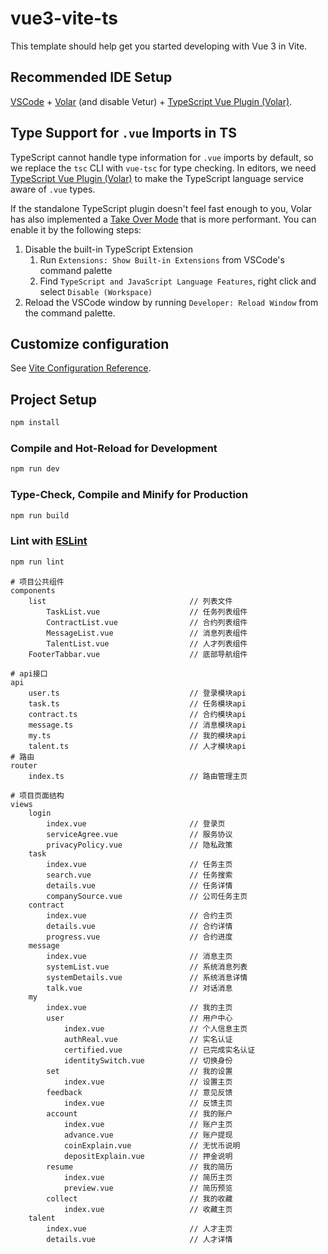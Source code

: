 # vue3-vite-ts

This template should help get you started developing with Vue 3 in Vite.

## Recommended IDE Setup

[VSCode](https://code.visualstudio.com/) + [Volar](https://marketplace.visualstudio.com/items?itemName=Vue.volar) (and disable Vetur) + [TypeScript Vue Plugin (Volar)](https://marketplace.visualstudio.com/items?itemName=Vue.vscode-typescript-vue-plugin).

## Type Support for `.vue` Imports in TS

TypeScript cannot handle type information for `.vue` imports by default, so we replace the `tsc` CLI with `vue-tsc` for type checking. In editors, we need [TypeScript Vue Plugin (Volar)](https://marketplace.visualstudio.com/items?itemName=Vue.vscode-typescript-vue-plugin) to make the TypeScript language service aware of `.vue` types.

If the standalone TypeScript plugin doesn't feel fast enough to you, Volar has also implemented a [Take Over Mode](https://github.com/johnsoncodehk/volar/discussions/471#discussioncomment-1361669) that is more performant. You can enable it by the following steps:

1. Disable the built-in TypeScript Extension
   1. Run `Extensions: Show Built-in Extensions` from VSCode's command palette
   2. Find `TypeScript and JavaScript Language Features`, right click and select `Disable (Workspace)`
2. Reload the VSCode window by running `Developer: Reload Window` from the command palette.

## Customize configuration

See [Vite Configuration Reference](https://vitejs.dev/config/).

## Project Setup

```sh
npm install
```

### Compile and Hot-Reload for Development

```sh
npm run dev
```

### Type-Check, Compile and Minify for Production

```sh
npm run build
```

### Lint with [ESLint](https://eslint.org/)

```sh
npm run lint
```

```
# 项目公共组件
components
    list                                // 列表文件
        TaskList.vue                    // 任务列表组件
        ContractList.vue                // 合约列表组件
        MessageList.vue                 // 消息列表组件
        TalentList.vue                  // 人才列表组件
    FooterTabbar.vue                    // 底部导航组件

# api接口
api
    user.ts                             // 登录模块api
    task.ts                             // 任务模块api
    contract.ts                         // 合约模块api
    message.ts                          // 消息模块api
    my.ts                               // 我的模块api
    talent.ts                           // 人才模块api
# 路由
router
    index.ts                            // 路由管理主页

# 项目页面结构
views
    login
        index.vue                       // 登录页
        serviceAgree.vue                // 服务协议
        privacyPolicy.vue               // 隐私政策
    task
        index.vue                       // 任务主页
        search.vue                      // 任务搜索
        details.vue                     // 任务详情
        companySource.vue               // 公司任务主页
    contract
        index.vue                       // 合约主页
        details.vue                     // 合约详情
        progress.vue                    // 合约进度
    message
        index.vue                       // 消息主页
        systemList.vue                  // 系统消息列表
        systemDetails.vue               // 系统消息详情
        talk.vue                        // 对话消息
    my
        index.vue                       // 我的主页
        user                            // 用户中心
            index.vue                   // 个人信息主页
            authReal.vue                // 实名认证
            certified.vue               // 已完成实名认证
            identitySwitch.vue          // 切换身份
        set                             // 我的设置
            index.vue                   // 设置主页
        feedback                        // 意见反馈
            index.vue                   // 反馈主页
        account                         // 我的账户
            index.vue                   // 账户主页
            advance.vue                 // 账户提现
            coinExplain.vue             // 无忧币说明
            depositExplain.vue          // 押金说明
        resume                          // 我的简历
            index.vue                   // 简历主页
            preview.vue                 // 简历预览
        collect                         // 我的收藏
            index.vue                   // 收藏主页
    talent
        index.vue                       // 人才主页
        details.vue                     // 人才详情
```
